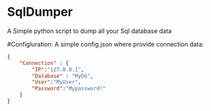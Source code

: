 # SqlDumper
A Simple python script to dump all your Sql database data

#Configluration: 
A simple config.json where provide connection data:

```json
{
    "Connection" : {
        "IP":"127.0.0.1",
        "Database" : "MyDb",
        "User":"MyUser",
        "Password":"Mypassword!"
    }
}
```
